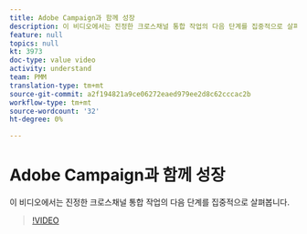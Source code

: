 ```yaml
---
title: Adobe Campaign과 함께 성장
description: 이 비디오에서는 진정한 크로스채널 통합 작업의 다음 단계를 집중적으로 살펴봅니다.
feature: null
topics: null
kt: 3973
doc-type: value video
activity: understand
team: PMM
translation-type: tm+mt
source-git-commit: a2f194821a9ce06272eaed979ee2d8c62cccac2b
workflow-type: tm+mt
source-wordcount: '32'
ht-degree: 0%

---
```



# Adobe Campaign과 함께 성장

이 비디오에서는 진정한 크로스채널 통합 작업의 다음 단계를 집중적으로 살펴봅니다.

>[!VIDEO](https://video.tv.adobe.com/v/29460?quality=12)
